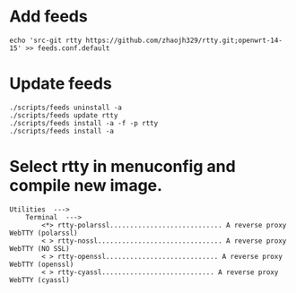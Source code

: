 # Add feeds
    
    echo 'src-git rtty https://github.com/zhaojh329/rtty.git;openwrt-14-15' >> feeds.conf.default

# Update feeds

    ./scripts/feeds uninstall -a
    ./scripts/feeds update rtty
    ./scripts/feeds install -a -f -p rtty
    ./scripts/feeds install -a

# Select rtty in menuconfig and compile new image.

	Utilities  --->
    	Terminal  --->
        	<*> rtty-polarssl............................ A reverse proxy WebTTY (polarssl)
        	< > rtty-nossl............................... A reverse proxy WebTTY (NO SSL)
        	< > rtty-openssl............................ A reverse proxy WebTTY (openssl)
        	< > rtty-cyassl............................ A reverse proxy WebTTY (cyassl)
